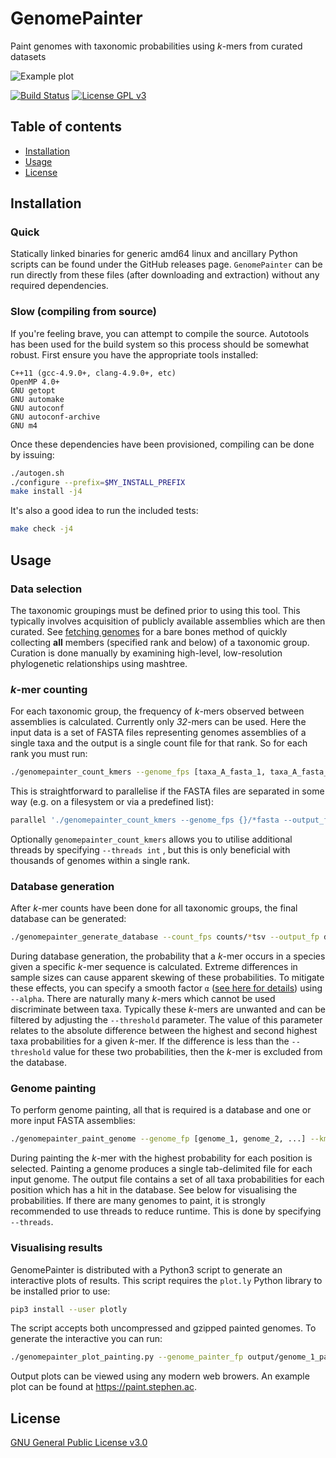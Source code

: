 # GenomePainter
Paint genomes with taxonomic probabilities using *k*-mers from curated datasets

![Example plot](http://image.ibb.co/gTrxpx/example_plot.png)

[![Build Status](https://travis-ci.org/scwatts/genome_painter.svg?branch=master)](https://travis-ci.org/scwatts/genome_painter) [![License GPL v3](https://img.shields.io/badge/license-GPL%20v3-blue.svg)](https://www.gnu.org/licenses/gpl-3.0.en.html)


## Table of contents
* [Installation](#installation)
* [Usage](#usage)
* [License](#license)


## Installation
### Quick
Statically linked binaries for generic amd64 linux and ancillary Python scripts can be found under the GitHub releases page. `GenomePainter` can be run directly from these files (after downloading and extraction) without any required dependencies.


### Slow (compiling from source)
If you're feeling brave, you can attempt to compile the source. Autotools has been used for the build system so this process should be somewhat robust. First ensure you have the appropriate tools installed:
```text
C++11 (gcc-4.9.0+, clang-4.9.0+, etc)
OpenMP 4.0+
GNU getopt
GNU automake
GNU autoconf
GNU autoconf-archive
GNU m4
```

Once these dependencies have been provisioned, compiling can be done by issuing:
```bash
./autogen.sh
./configure --prefix=$MY_INSTALL_PREFIX
make install -j4
```

It's also a good idea to run the included tests:
```bash
make check -j4
```


## Usage
### Data selection
The taxonomic groupings must be defined prior to using this tool. This typically involves acquisition of publicly available assemblies which are then curated. See [fetching genomes](https://github.com/scwatts/fetch_genomes) for a bare bones method of quickly collecting **all** members (specified rank and below) of a taxonomic group. Curation is done manually by examining high-level, low-resolution phylogenetic relationships using mashtree.

### *k*-mer counting
For each taxonomic group, the frequency of *k*-mers observed between assemblies is calculated. Currently only *32*-mers can be used. Here the input data is a set of FASTA files representing genomes assemblies of a single taxa and the output is a single count file for that rank. So for each rank you must run:
```bash
./genomepainter_count_kmers --genome_fps [taxa_A_fasta_1, taxa_A_fasta_2, ...] --output_fp counts/taxa_A.tsv
```
This is straightforward to parallelise if the FASTA files are separated in some way (e.g. on a filesystem or via a predefined list):
```bash
parallel './genomepainter_count_kmers --genome_fps {}/*fasta --output_fp counts/{/}.tsv' ::: assemblies/*
```
Optionally `genomepainter_count_kmers` allows you to utilise additional threads by specifying `--threads int` , but this is only beneficial with thousands of genomes within a single rank.

### Database generation
After *k*-mer counts have been done for all taxonomic groups, the final database can be generated:
```bash
./genomepainter_generate_database --count_fps counts/*tsv --output_fp database/my_database.bin
```
During database generation, the probability that a *k*-mer occurs in a species given a specific *k*-mer sequence is calculated. Extreme differences in sample sizes can cause apparent skewing of these probabilities. To mitigate these effects, you can specify a smooth factor `α` ([see here for details](https://en.wikipedia.org/wiki/Additive_smoothing)) using `--alpha`.
There are naturally many *k*-mers which cannot be used discriminate between taxa. Typically these *k*-mers are unwanted and can be filtered by adjusting the `--threshold` parameter. The value of this parameter relates to the absolute difference between the highest and second highest taxa probabilities for a given *k*-mer. If the difference is less than the `--threshold` value for these two probabilities, then the *k*-mer is excluded from the database.


### Genome painting
To perform genome painting, all that is required is a database and one or more input FASTA assemblies:
```bash
./genomepainter_paint_genome --genome_fp [genome_1, genome_2, ...] --kmer_db_fp database/my_database.bin --output_dir output
```
During painting the *k*-mer with the highest probability for each position is selected. Painting a genome produces a single tab-delimited file for each input genome. The output file contains a set of all taxa probabilities for each position which has a hit in the database. See below for visualising the probabilities.
If there are many genomes to paint, it is strongly recommended to use threads to reduce runtime. This is done by specifying `--threads`.


### Visualising results
GenomePainter is distributed with a Python3 script to generate an interactive plots of results. This script requires the `plot.ly` Python library to be installed prior to use:
```bash
pip3 install --user plotly
```

The script accepts both uncompressed and gzipped painted genomes. To generate the interactive you can run:
```bash
./genomepainter_plot_painting.py --genome_painter_fp output/genome_1_painted.tsv.gz --output_fp plots/genome_1_painted.html
```

Output plots can be viewed using any modern web browers. An example plot can be found at <https://paint.stephen.ac>.


## License
[GNU General Public License v3.0](https://www.gnu.org/licenses/gpl-3.0.en.html)
